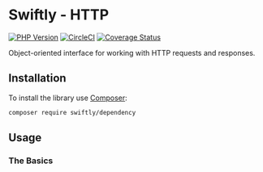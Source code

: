 # Swiftly - HTTP

[![PHP Version](https://img.shields.io/badge/php->=7.4-blue)](https://www.php.net/supported-versions)
[![CircleCI](https://circleci.com/gh/SwiftlyPHP/http/tree/main.svg?style=shield)](https://circleci.com/gh/SwiftlyPHP/http/tree/main)
[![Coverage Status](https://coveralls.io/repos/github/SwiftlyPHP/http/badge.svg?branch=main)](https://coveralls.io/github/SwiftlyPHP/http?branch=main)

Object-oriented interface for working with HTTP requests and responses.

## Installation

To install the library use [Composer](https://getcomposer.org/):

```sh
composer require swiftly/dependency
```

## Usage
### The Basics


